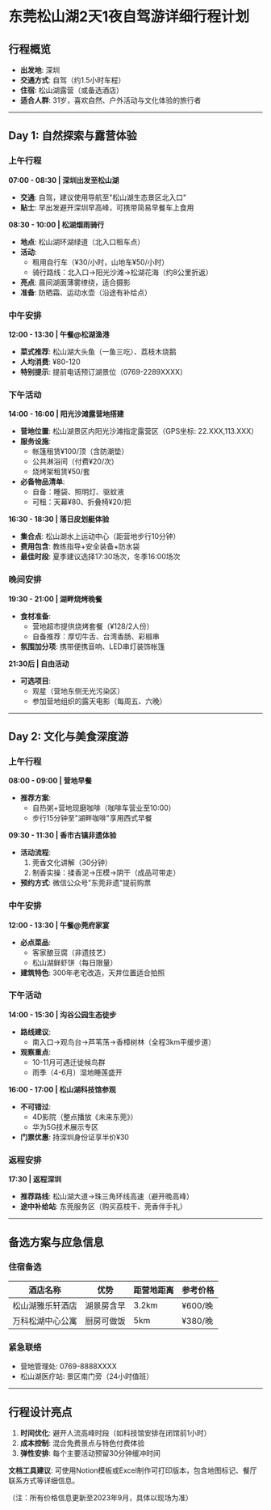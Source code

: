 # **东莞松山湖2天1夜自驾游详细行程计划**  

## **行程概览**  
- **出发地**: 深圳  
- **交通方式**: 自驾（约1.5小时车程）  
- **住宿**: 松山湖露营（或备选酒店）  
- **适合人群**: 31岁，喜欢自然、户外活动与文化体验的旅行者  

---

## **Day 1: 自然探索与露营体验**  

### **上午行程**  
**07:00 - 08:30 | 深圳出发至松山湖**  
- **交通**: 自驾，建议使用导航至"松山湖生态景区北入口"  
- **贴士**: 早出发避开深圳早高峰，可携带简易早餐车上食用  

**08:30 - 10:00 | 松湖烟雨骑行**  
- **地点**: 松山湖环湖绿道（北入口租车点）  
- **活动**:  
  - 租用自行车（¥30/小时，山地车¥50/小时）  
  - 骑行路线：北入口→阳光沙滩→松湖花海（约8公里折返）  
- **亮点**: 晨间湖面薄雾缭绕，适合摄影  
- **准备**: 防晒霜、运动水壶（沿途有补给点）  

### **中午安排**  
**12:00 - 13:30 | 午餐@松湖渔港**  
- **菜式推荐**: 松山湖大头鱼（一鱼三吃）、荔枝木烧鹅  
- **人均消费**: ¥80-120  
- **特别提示**: 提前电话预订湖景位（0769-2289XXXX）  

### **下午活动**  
**14:00 - 16:00 | 阳光沙滩露营地搭建**  
- **营地位置**: 松山湖景区内阳光沙滩指定露营区（GPS坐标: 22.XXX,113.XXX）  
- **服务设施**:  
  - 帐篷租赁¥100/顶（含防潮垫）  
  - 公共淋浴间（付费¥20/次）  
  - 烧烤架租赁¥50/套  
- **必备物品清单**:  
  - 自备：睡袋、照明灯、驱蚊液  
  - 可租：天幕¥80、折叠椅¥20/把  

**16:30 - 18:30 | 落日皮划艇体验**  
- **集合点**: 松山湖水上运动中心（距营地步行10分钟）  
- **费用包含**: 教练指导+安全装备+防水袋  
- **最佳时段**: 夏季建议选择17:30场次，冬季16:00场次  

### **晚间安排**  
**19:30 - 21:00 | 湖畔烧烤晚餐**  
- **食材准备**:  
  - 营地超市提供烧烤套餐（¥128/2人份）  
  - 自备推荐：厚切牛舌、台湾香肠、彩椒串  
- **氛围加分项**: 携带便携音响、LED串灯装饰帐篷  

**21:30后 | 自由活动**  
- **可选项目**:  
  - 观星（营地东侧无光污染区）  
  - 参加营地组织的露天电影（每周五、六晚）  

---

## **Day 2: 文化与美食深度游**  

### **上午行程**  
**08:00 - 09:00 | 营地早餐**  
- **推荐方案**:  
  - 自热粥+营地现磨咖啡（咖啡车营业至10:00）  
  - 步行15分钟至"湖畔咖啡"享用西式早餐  

**09:30 - 11:30 | 香市古镇非遗体验**  
- **活动流程**:  
  1. 莞香文化讲解（30分钟）  
  2. 制香实操：揉香泥→压模→阴干（成品可带走）  
- **预约方式**: 微信公众号"东莞非遗"提前购票  

### **中午安排**  
**12:00 - 13:30 | 午餐@莞府家宴**  
- **必点菜品**:  
  - 客家酿豆腐（非遗技艺）  
  - 松山湖鲜虾饼（每日限量）  
- **建筑特色**: 300年老宅改造，天井位置适合拍照  

### **下午活动**  
**14:00 - 15:30 | 沟谷公园生态徒步**  
- **路线建议**:  
  - 南入口→观鸟台→芦苇荡→香樟树林（全程3km平缓步道）  
- **观察重点**:  
  - 10-11月可遇迁徙候鸟群  
  - 雨季（4-6月）湿地睡莲盛开  

**16:00 - 17:00 | 松山湖科技馆参观**  
- **不可错过**:  
  - 4D影院（整点播放《未来东莞》）  
  - 华为5G技术展示专区  
- **门票优惠**: 持深圳身份证享半价¥30  

### **返程安排**  
**17:30 | 返程深圳**  
- **推荐路线**: 松山湖大道→珠三角环线高速（避开晚高峰）  
- **途中补给站**: 东莞服务区（购买荔枝干、莞香伴手礼）  

---

## **备选方案与应急信息**  

### **住宿备选**  
| 酒店名称 | 优势 | 距营地距离 | 参考价格 |  
|----------|------|------------|----------|  
| 松山湖雅乐轩酒店 | 湖景房含早 | 3.2km | ¥600/晚 |  
| 万科松湖中心公寓 | 厨房可做饭 | 5km | ¥380/晚 |  

### **紧急联络**  
- 营地管理处: 0769-8888XXXX  
- 松山湖医疗站: 景区南门旁（24小时值班）  

---

## **行程设计亮点**  
1. **时间优化**: 避开人流高峰时段（如科技馆安排在闭馆前1小时）  
2. **成本控制**: 混合免费景点与特色付费体验  
3. **弹性安排**: 每个主要活动预留30分钟缓冲时间  

**文档工具建议**: 可使用Notion模板或Excel制作可打印版本，包含地图标记、餐厅联系方式等详细信息。  

（注：所有价格信息更新至2023年9月，具体以现场为准）